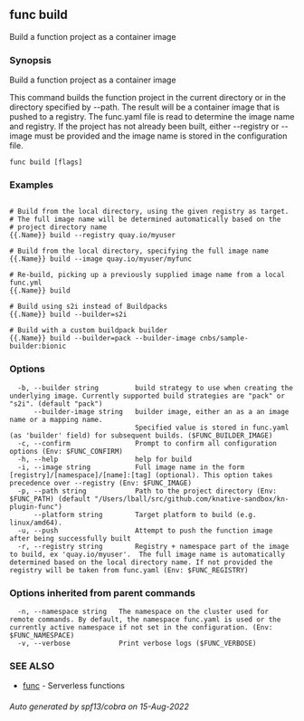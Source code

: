 ## func build

Build a function project as a container image

### Synopsis

Build a function project as a container image

This command builds the function project in the current directory or in the directory
specified by --path. The result will be a container image that is pushed to a registry.
The func.yaml file is read to determine the image name and registry. 
If the project has not already been built, either --registry or --image must be provided 
and the image name is stored in the configuration file.


```
func build [flags]
```

### Examples

```

# Build from the local directory, using the given registry as target.
# The full image name will be determined automatically based on the
# project directory name
{{.Name}} build --registry quay.io/myuser

# Build from the local directory, specifying the full image name
{{.Name}} build --image quay.io/myuser/myfunc

# Re-build, picking up a previously supplied image name from a local func.yml
{{.Name}} build

# Build using s2i instead of Buildpacks
{{.Name}} build --builder=s2i

# Build with a custom buildpack builder
{{.Name}} build --builder=pack --builder-image cnbs/sample-builder:bionic

```

### Options

```
  -b, --builder string         build strategy to use when creating the underlying image. Currently supported build strategies are "pack" or "s2i". (default "pack")
      --builder-image string   builder image, either an as a an image name or a mapping name.
                               Specified value is stored in func.yaml (as 'builder' field) for subsequent builds. ($FUNC_BUILDER_IMAGE)
  -c, --confirm                Prompt to confirm all configuration options (Env: $FUNC_CONFIRM)
  -h, --help                   help for build
  -i, --image string           Full image name in the form [registry]/[namespace]/[name]:[tag] (optional). This option takes precedence over --registry (Env: $FUNC_IMAGE)
  -p, --path string            Path to the project directory (Env: $FUNC_PATH) (default "/Users/lball/src/github.com/knative-sandbox/kn-plugin-func")
      --platform string        Target platform to build (e.g. linux/amd64).
  -u, --push                   Attempt to push the function image after being successfully built
  -r, --registry string        Registry + namespace part of the image to build, ex 'quay.io/myuser'.  The full image name is automatically determined based on the local directory name. If not provided the registry will be taken from func.yaml (Env: $FUNC_REGISTRY)
```

### Options inherited from parent commands

```
  -n, --namespace string   The namespace on the cluster used for remote commands. By default, the namespace func.yaml is used or the currently active namespace if not set in the configuration. (Env: $FUNC_NAMESPACE)
  -v, --verbose            Print verbose logs ($FUNC_VERBOSE)
```

### SEE ALSO

* [func](func.md)	 - Serverless functions

###### Auto generated by spf13/cobra on 15-Aug-2022

